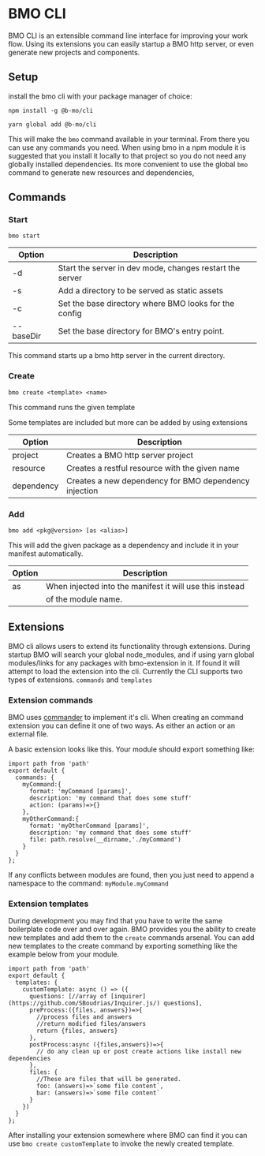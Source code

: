 
# BMO CLI

BMO CLI is an  extensible command line interface for improving your work flow.
Using its extensions you can easily startup a BMO http server, or even generate new projects and components.

## Setup

install the bmo cli with your package manager of choice:

`npm install -g @b-mo/cli`

`yarn global add @b-mo/cli`

This will make the `bmo` command available in your terminal. From there you can use any commands you need.
When using bmo in a npm module it is suggested that you install it locally to that project so you do not need
any globally installed dependencies. Its more convenient to use the global `bmo` command to generate
new resources and dependencies,

## Commands

### Start

`bmo start`

|Option          | Description                                              |
|----------------|----------------------------------------------------------|
|-d              | Start the server in dev mode, changes restart the server |
|-s <dir>        | Add a directory to be served as static assets            |
|-c <dir>        | Set the base directory where BMO looks for the config    |
|--baseDir <dir> | Set the base directory for BMO's entry point.            |

This command starts up a bmo http server in the current directory.

### Create

`bmo create <template> <name>`

This command runs the given template

Some templates are included but more can be added by using extensions

|Option          | Description                                              |
|----------------|----------------------------------------------------------|
|project         | Creates a BMO http server project                        |
|resource        | Creates a restful resource with the given name           |
|dependency      | Creates a new dependency for BMO dependency injection    |

### Add

`bmo add <pkg@version> [as <alias>]`

This will add the given package as a dependency and include it in your manifest automatically.


|Option          | Description                                              |
|----------------|----------------------------------------------------------|
|as <alias>      | When injected into the manifest it will use this instead |
|                | of the module name.                                      |


## Extensions

BMO cli allows users to extend its functionality through extensions.
During startup BMO will search your global node_modules, and if using yarn global modules/links for
any packages with bmo-extension in it. If found it will attempt to load the extension into the cli.
Currently the CLI supports two types of extensions.
`commands` and `templates`

### Extension commands

BMO uses [commander](https://github.com/tj/commander.js/) to implement it's cli.
When creating an command extension you can define it one of two ways. As either an action or an external file.

A basic extension looks like this. Your module should export something like:

```
import path from 'path'
export default {
  commands: {
    myCommand:{
      format: 'myCommand [params]',
      description: 'my command that does some stuff'
      action: (params)=>{}
    },
    myOtherCommand:{
      format: 'myOtherCommand [params]',
      description: 'my command that does some stuff'
      file: path.resolve(__dirname,'./myCommand')
    }
  }
};
```

If any conflicts between modules are found, then you just need to append a namespace to the command: `myModule.myCommand`


### Extension templates

During development you may find that you have to write the same boilerplate code over and over again.
BMO provides you the ability to create new templates and add them to the `create` commands arsenal.
You can add new templates to the create command by exporting something like the example below from your module.

```
import path from 'path'
export default {
  templates: {
    customTemplate: async () => ({
      questions: [//array of [inquirer](https://github.com/SBoudrias/Inquirer.js/) questions],
      preProcess:({files, answers})=>{
        //process files and answers
        //return modified files/answers
        return {files, answers}
      },
      postProcess:async ({files,answers})=>{
        // do any clean up or post create actions like install new dependencies
      },
      files: {
        //These are files that will be generated.
        foo: (answers)=>`some file content`,
        bar: (answers)=>`some file content`
      }
    })
  }
};
```
After installing your extension somewhere where BMO can find it you can use `bmo create customTemplate`
to invoke the newly created template.



